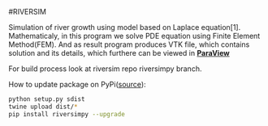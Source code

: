 #RIVERSIM

Simulation of river growth using model based on Laplace equation[1].
Mathematicaly, in this program we solve PDE equation using Finite Element Method(FEM). And as result program produces VTK file, which contains solution and its details, which furthere can be viewed in [__ParaView__](https://www.paraview.org/) 

For build process look at riversim repo riversimpy branch.

How to update package on PyPi([source](https://medium.com/@joel.barmettler/how-to-upload-your-python-package-to-pypi-65edc5fe9c56)):
```bash
python setup.py sdist
twine upload dist/*
pip install riversimpy --upgrade
```
